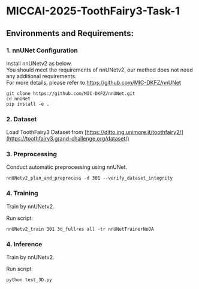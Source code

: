 # MICCAI-2025-ToothFairy3-Task-1

## Environments and Requirements:
### 1. nnUNet Configuration
Install nnUNetv2 as below.  
You should meet the requirements of nnUNetv2, our method does not need any additional requirements.  
For more details, please refer to https://github.com/MIC-DKFZ/nnUNet  

```
git clone https://github.com/MIC-DKFZ/nnUNet.git
cd nnUNet
pip install -e .
```
### 2. Dataset

Load ToothFairy3 Dataset from [https://ditto.ing.unimore.it/toothfairy2/](https://toothfairy3.grand-challenge.org/dataset/)

### 3. Preprocessing

Conduct automatic preprocessing using nnUNet.

```
nnUNetv2_plan_and_preprocess -d 301 --verify_dataset_integrity
```


### 4. Training

Train by nnUNetv2. 

Run script:

```
nnUNetv2_train 301 3d_fullres all -tr nnUNetTrainerNoDA
```


### 4. Inference

Train by nnUNetv2. 

Run script:

```
python test_3D.py
```
